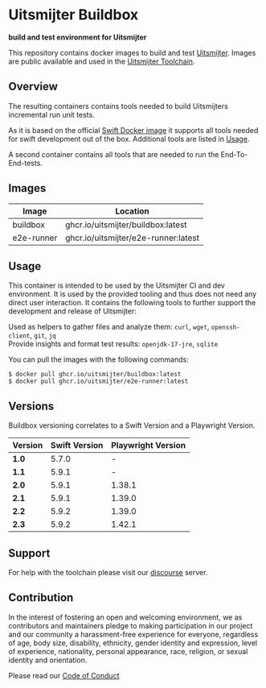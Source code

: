 # Uitsmijter Buildbox

**build and test environment for Uitsmijter**

This repository contains docker images to build and 
test [Uitsmijter](https://github.com/uitsmijter/Uitsmijter). Images are public available and 
used in the [Uitsmijter Toolchain](https://docs.uitsmijter.io/contribution/tooling/).

## Overview

The resulting containers contains tools needed to build Uitsmijters incremental run unit tests.

As it is based on the official [Swift Docker image](https://hub.docker.com/_/swift) it supports all tools needed for swift development out of the box.
Additional tools are listed in [Usage](#Usage).

A second container contains all tools that are needed to run the End-To-End-tests.

## Images

| Image      | Location                             |
|------------|--------------------------------------|
| buildbox   | ghcr.io/uitsmijter/buildbox:latest   |
| e2e-runner | ghcr.io/uitsmijter/e2e-runner:latest |

## Usage

This container is intended to be used by the Uitsmijter CI and dev environment.
It is used by the provided tooling and thus does not need any direct user interaction.
It contains the following tools to further support the development and release of Uitsmijter:

Used as helpers to gather files and analyze them: `curl`, `wget`, `openssh-client`, `git`, `jq`  
Provide insights and format test results: `openjdk-17-jre`, `sqlite`

You can pull the images with the following commands: 
```shell
$ docker pull ghcr.io/uitsmijter/buildbox:latest
$ docker pull ghcr.io/uitsmijter/e2e-runner:latest
```

## Versions
Buildbox versioning correlates to a Swift Version and a Playwright Version. 

| Version | Swift Version | Playwright Version |
|---------|---------------|--------------------|
| **1.0** | 5.7.0         | -                  |
| **1.1** | 5.9.1         | -                  |
| **2.0** | 5.9.1         | 1.38.1             |
| **2.1** | 5.9.1         | 1.39.0             |
| **2.2** | 5.9.2         | 1.39.0             |
| **2.3** | 5.9.2         | 1.42.1             |


## Support
For help with the toolchain please visit our [discourse](https://discourse.uitsmijter.io) server.

## Contribution

In the interest of fostering an open and welcoming environment, we as contributors and
maintainers pledge to making participation in our project and our community a
harassment-free experience for everyone, regardless of age, body size, disability,
ethnicity, gender identity and expression, level of experience, nationality, personal
appearance, race, religion, or sexual identity and orientation.

Please read our [Code of Conduct](https://docs.uitsmijter.io/contribution/codeofconduct/)
